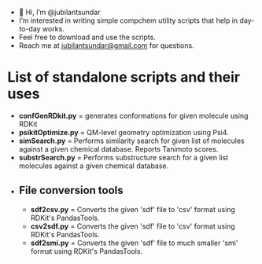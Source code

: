 - 👋 Hi, I’m @jubilantsundar
- I’m interested in writing simple compchem utility scripts that help in day-to-day works.
- Feel free to download and use the scripts.
- Reach me at jubilantsundar@gmail.com for questions.

# List of standalone scripts and their uses
 - **confGenRDkit.py** = generates conformations for given molecule using RDKit
 - **psikitOptimize.py** = QM-level geometry optimization using Psi4.
 - **simSearch.py** = Performs similarity search for given list of molecules against a given chemical database. Reports Tanimoto scores.
 - **substrSearch.py** = Performs substructure search for a given list molecules against a given chemical database.
 - ## File conversion tools
   - **sdf2csv.py** = Converts the given 'sdf' file to 'csv' format using RDKit's PandasTools.
   - **csv2sdf.py** = Converts the given 'sdf' file to 'csv' format using RDKit's PandasTools.
   - **sdf2smi.py** = Converts the given 'sdf' file to much smaller 'smi' format using RDKit's PandasTools.

<!---
jubilantsundar/jubilantsundar is a ✨ special ✨ repository because its `README.md` (this file) appears on your GitHub profile.
You can click the Preview link to take a look at your changes.
--->
